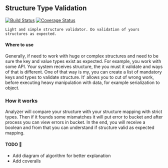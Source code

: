 ## Structure Type Validation
[![Build Status](https://travis-ci.org/LinMAD/StructureTypeValidation.svg?branch=master)](https://travis-ci.org/LinMAD/StructureTypeValidation)
[![Coverage Status](https://coveralls.io/repos/github/LinMAD/StructureTypeValidation/badge.svg?branch=master)](https://coveralls.io/github/LinMAD/StructureTypeValidation?branch=master)

    Light and simple structure validator. Do validation of yours structures as expected.

#### Where to use
Generally, if need to work with huge or complex structures and need to be sure the key and value types exist as expected.
For example, you work with some API. Your system receives structure, the you must it validate and ways of that is different.
One of that way is my, you can create a list of mandatory keys and types to validate structure.
It' allows you to cut of wrong work, before executing heavy manipulation with data, for example serialization to object.

### How it works
Analyzer will compare your structure with your structure mapping with strict types.
Then if it founds some mismatches it will put error to bucket and after process you can view errors in bucket.
In the end, you will receive a boolean and from that you can understand if structure valid as expected mapping.


#### TODO :thinking:
- Add diagram of algorithm for better explanation
- Add coveralls
